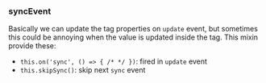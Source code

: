 ### syncEvent

Basically we can update the tag properties on `update` event, but sometimes this could be annoying when the value is updated inside the tag. This mixin provide these:

- `this.on('sync', () => { /* */ })`: fired in `update` event
- `this.skipSync()`: skip next `sync` event
